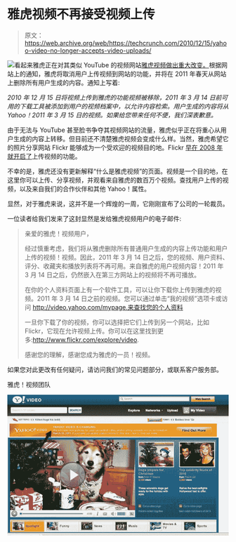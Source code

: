 # 雅虎视频不再接受视频上传

> 原文：<https://web.archive.org/web/https://techcrunch.com/2010/12/15/yahoo-video-no-longer-accepts-video-uploads/>

![](img/48189e58d834a6d4ac95cab354439b3a.png)看起来雅虎正在对其类似 YouTube 的视频网站[雅虎视频做出重大改变。](https://web.archive.org/web/20230328203739/http://video.yahoo.com/)根据网站上的通知，雅虎将取消用户上传视频到网站的功能，并将在 2011 年春天从网站上删除所有用户生成的内容。通知上写着:

*2010 年 12 月 15 日将视频上传到雅虎的功能视频被移除，2011 年 3 月 14 日前可用的下载工具被添加到用户的视频档案中，以允许内容检索。用户生成的内容将从 Yahoo！2011 年 3 月 15 日的视频。如果给您带来任何不便，我们深表歉意。*

由于无法与 YouTube 甚至脸书争夺其视频网站的流量，雅虎似乎正在将重心从用户生成的内容上转移。但目前还不清楚雅虎视频会变成什么样。当然，雅虎希望它的照片分享网站 Flickr 能够成为一个受欢迎的视频目的地。Flickr [早在 2008 年就开启了](https://web.archive.org/web/20230328203739/https://techcrunch.com/2008/04/08/flickr-video-launches-a-unique-experience/)上传视频的功能。

不幸的是，雅虎还没有更新解释“什么是雅虎视频”的页面。视频是一个目的地，在这里你可以上传、分享视频，并观看来自雅虎的数百万个视频。查找用户上传的视频，以及来自我们的合作伙伴和其他 Yahoo！属性。

显然，对于雅虎来说，这并不是一个辉煌的一周，它刚刚宣布了公司的一轮裁员。

一位读者给我们发来了这封显然是发给雅虎视频用户的电子邮件:

> 亲爱的雅虎！视频用户，
> 
> 经过慎重考虑，我们将从雅虎删除所有普通用户生成的内容上传功能和用户上传的视频！视频。因此，2011 年 3 月 14 日之后，您的视频、用户资料、评分、收藏夹和播放列表将不再可用。来自雅虎的用户视频内容！2011 年 3 月 14 日之后，仍然嵌入在第三方网站上的视频将不再可播放。
> 
> 在你的个人资料页面上有一个软件工具，可以让你下载你上传到雅虎的视频。2011 年 3 月 14 日之前的视频。您可以通过单击“我的视频”选项卡或访问 http://video.yahoo.com/mypage.来查找您的个人资料
> 
> 一旦你下载了你的视频，你可以选择把它们上传到另一个网站，比如 Flickr，它现在允许视频上传。你可以在这里找到更多:http://www.flickr.com/explore/video.
> 
> 感谢您的理解，感谢您成为雅虎的一员！视频。

如果您对此更改有任何疑问，请访问我们的常见问题部分，或联系客户服务部。

雅虎！视频团队

![](img/bc6c55627f9825546dc42dc7701ee075.png)